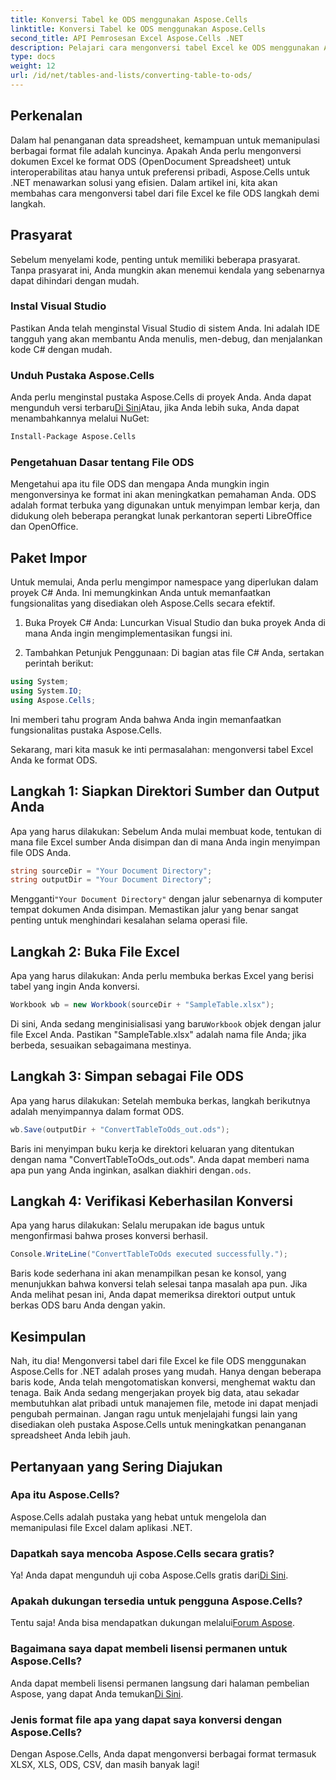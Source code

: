 ```yaml
---
title: Konversi Tabel ke ODS menggunakan Aspose.Cells
linktitle: Konversi Tabel ke ODS menggunakan Aspose.Cells
second_title: API Pemrosesan Excel Aspose.Cells .NET
description: Pelajari cara mengonversi tabel Excel ke ODS menggunakan Aspose.Cells untuk .NET dengan tutorial langkah demi langkah yang mudah.
type: docs
weight: 12
url: /id/net/tables-and-lists/converting-table-to-ods/
---
```

## Perkenalan

Dalam hal penanganan data spreadsheet, kemampuan untuk memanipulasi berbagai format file adalah kuncinya. Apakah Anda perlu mengonversi dokumen Excel ke format ODS (OpenDocument Spreadsheet) untuk interoperabilitas atau hanya untuk preferensi pribadi, Aspose.Cells untuk .NET menawarkan solusi yang efisien. Dalam artikel ini, kita akan membahas cara mengonversi tabel dari file Excel ke file ODS langkah demi langkah.

## Prasyarat

Sebelum menyelami kode, penting untuk memiliki beberapa prasyarat. Tanpa prasyarat ini, Anda mungkin akan menemui kendala yang sebenarnya dapat dihindari dengan mudah.

### Instal Visual Studio

Pastikan Anda telah menginstal Visual Studio di sistem Anda. Ini adalah IDE tangguh yang akan membantu Anda menulis, men-debug, dan menjalankan kode C# dengan mudah.

### Unduh Pustaka Aspose.Cells

 Anda perlu menginstal pustaka Aspose.Cells di proyek Anda. Anda dapat mengunduh versi terbaru[Di Sini](https://releases.aspose.com/cells/net/)Atau, jika Anda lebih suka, Anda dapat menambahkannya melalui NuGet:

```bash
Install-Package Aspose.Cells
```

### Pengetahuan Dasar tentang File ODS

Mengetahui apa itu file ODS dan mengapa Anda mungkin ingin mengonversinya ke format ini akan meningkatkan pemahaman Anda. ODS adalah format terbuka yang digunakan untuk menyimpan lembar kerja, dan didukung oleh beberapa perangkat lunak perkantoran seperti LibreOffice dan OpenOffice.

## Paket Impor

Untuk memulai, Anda perlu mengimpor namespace yang diperlukan dalam proyek C# Anda. Ini memungkinkan Anda untuk memanfaatkan fungsionalitas yang disediakan oleh Aspose.Cells secara efektif.

1. Buka Proyek C# Anda:
Luncurkan Visual Studio dan buka proyek Anda di mana Anda ingin mengimplementasikan fungsi ini.

2. Tambahkan Petunjuk Penggunaan:
Di bagian atas file C# Anda, sertakan perintah berikut:

```csharp
using System;
using System.IO;
using Aspose.Cells;
```

Ini memberi tahu program Anda bahwa Anda ingin memanfaatkan fungsionalitas pustaka Aspose.Cells.

Sekarang, mari kita masuk ke inti permasalahan: mengonversi tabel Excel Anda ke format ODS. 

## Langkah 1: Siapkan Direktori Sumber dan Output Anda

Apa yang harus dilakukan:
Sebelum Anda mulai membuat kode, tentukan di mana file Excel sumber Anda disimpan dan di mana Anda ingin menyimpan file ODS Anda.

```csharp
string sourceDir = "Your Document Directory";
string outputDir = "Your Document Directory";
```

 Mengganti`"Your Document Directory"` dengan jalur sebenarnya di komputer tempat dokumen Anda disimpan. Memastikan jalur yang benar sangat penting untuk menghindari kesalahan selama operasi file.

## Langkah 2: Buka File Excel

Apa yang harus dilakukan:
Anda perlu membuka berkas Excel yang berisi tabel yang ingin Anda konversi.

```csharp
Workbook wb = new Workbook(sourceDir + "SampleTable.xlsx");
```

 Di sini, Anda sedang menginisialisasi yang baru`Workbook` objek dengan jalur file Excel Anda. Pastikan "SampleTable.xlsx" adalah nama file Anda; jika berbeda, sesuaikan sebagaimana mestinya.

## Langkah 3: Simpan sebagai File ODS

Apa yang harus dilakukan:
Setelah membuka berkas, langkah berikutnya adalah menyimpannya dalam format ODS.

```csharp
wb.Save(outputDir + "ConvertTableToOds_out.ods");
```

Baris ini menyimpan buku kerja ke direktori keluaran yang ditentukan dengan nama "ConvertTableToOds_out.ods". Anda dapat memberi nama apa pun yang Anda inginkan, asalkan diakhiri dengan`.ods`.

## Langkah 4: Verifikasi Keberhasilan Konversi

Apa yang harus dilakukan:
Selalu merupakan ide bagus untuk mengonfirmasi bahwa proses konversi berhasil.

```csharp
Console.WriteLine("ConvertTableToOds executed successfully.");
```

Baris kode sederhana ini akan menampilkan pesan ke konsol, yang menunjukkan bahwa konversi telah selesai tanpa masalah apa pun. Jika Anda melihat pesan ini, Anda dapat memeriksa direktori output untuk berkas ODS baru Anda dengan yakin.

## Kesimpulan

Nah, itu dia! Mengonversi tabel dari file Excel ke file ODS menggunakan Aspose.Cells for .NET adalah proses yang mudah. Hanya dengan beberapa baris kode, Anda telah mengotomatiskan konversi, menghemat waktu dan tenaga. Baik Anda sedang mengerjakan proyek big data, atau sekadar membutuhkan alat pribadi untuk manajemen file, metode ini dapat menjadi pengubah permainan. Jangan ragu untuk menjelajahi fungsi lain yang disediakan oleh pustaka Aspose.Cells untuk meningkatkan penanganan spreadsheet Anda lebih jauh.

## Pertanyaan yang Sering Diajukan

### Apa itu Aspose.Cells?
Aspose.Cells adalah pustaka yang hebat untuk mengelola dan memanipulasi file Excel dalam aplikasi .NET. 

### Dapatkah saya mencoba Aspose.Cells secara gratis?
 Ya! Anda dapat mengunduh uji coba Aspose.Cells gratis dari[Di Sini](https://releases.aspose.com/).

### Apakah dukungan tersedia untuk pengguna Aspose.Cells?
 Tentu saja! Anda bisa mendapatkan dukungan melalui[Forum Aspose](https://forum.aspose.com/c/cells/9).

### Bagaimana saya dapat membeli lisensi permanen untuk Aspose.Cells?
 Anda dapat membeli lisensi permanen langsung dari halaman pembelian Aspose, yang dapat Anda temukan[Di Sini](https://purchase.aspose.com/buy).

### Jenis format file apa yang dapat saya konversi dengan Aspose.Cells?
Dengan Aspose.Cells, Anda dapat mengonversi berbagai format termasuk XLSX, XLS, ODS, CSV, dan masih banyak lagi!